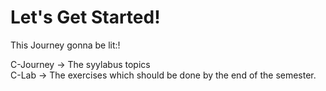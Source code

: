 Let's Get Started! 
======


This Journey gonna be lit:! 

C-Journey -> The syylabus topics   
C-Lab -> The exercises which should be done by the end of the semester.